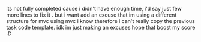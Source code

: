 its not fully completed cause i didn't have enough time, i'd say just few more lines to fix it .
but i want add an excuse that im using a different structure for mvc using mvc i know therefore i can't really copy the previous task code template.
idk im just making an excuses hope that boost my score :D

